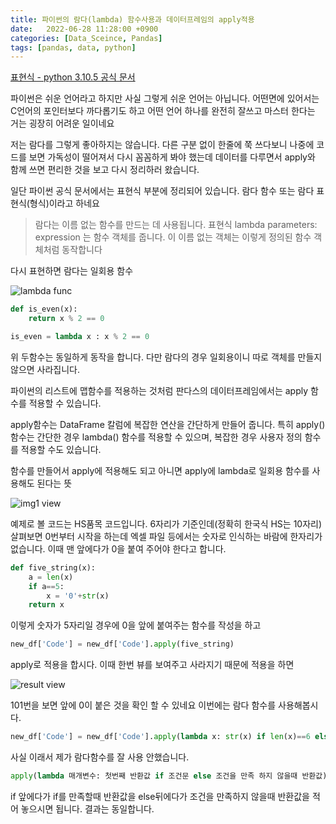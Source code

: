 ```yaml
---
title: 파이썬의 람다(lambda) 함수사용과 데이터프레임의 apply적용
date:   2022-06-28 11:28:00 +0900
categories: [Data_Sceince, Pandas]
tags: [pandas, data, python]
---
```


[표현식 - python 3.10.5 공식 문서](https://docs.python.org/ko/3/reference/expressions.html)

파이썬은 쉬운 언어라고 하지만 사실 그렇게 쉬운 언어는 아닙니다. 어떤면에 있어서는 C언어의 포인터보다 까다롭기도 하고 어떤 언어 하나를 완전히 잘쓰고 마스터 한다는 거는 굉장히 어려운 일이네요

저는 람다를 그렇게 좋아하지는 않습니다. 다른 구분 없이 한줄에 쭉 쓰다보니 나중에 코드를 보면 가독성이 떨어져서 다시 꼼꼼하게 봐야 했는데 데이터를 다루면서 apply와 함께 쓰면 편리한 것을 보고 다시 정리하러 왔습니다.

일단 파이썬 공식 문서에서는 표현식 부분에 정리되어 있습니다. 람다 함수 또는 람다 표현식(형식)이라고 하네요

 
> 람다는 이름 없는 함수를 만드는 데 사용됩니다. 표현식 lambda parameters: expression 는 함수 객체를 줍니다. 이 이름 없는 객체는 이렇게 정의된 함수 객체처럼 동작합니다
 
다시 표현하면 람다는 일회용 함수

![lambda func](https://user-images.githubusercontent.com/85277660/210752842-48db3d4b-fd2b-4181-a6b4-7552f1da3576.png)

```py
def is_even(x):
    return x % 2 == 0

is_even = lambda x : x % 2 == 0
```

위 두함수는 동일하게 동작을 합니다. 다만 람다의 경우 일회용이니 따로 객체를 만들지 않으면 사라집니다.

파이썬의 리스트에 맵함수를 적용하는 것처럼 판다스의 데이터프레임에서는 apply 함수를 적용할 수 있습니다.

apply함수는 DataFrame 칼럼에 복잡한 연산을 간단하게 만들어 줍니다. 특히 apply() 함수는 간단한 경우 lambda() 함수를 적용할 수 있으며, 복잡한 경우 사용자 정의 함수를 적용할 수도 있습니다.

함수를 만들어서 apply에 적용해도 되고 아니면 apply에 lambda로 일회용 함수를 사용해도 된다는 뜻

![img1 view](https://user-images.githubusercontent.com/85277660/210753015-a8325eed-ded7-4f14-899c-8416eb3caa0a.png)

예제로 볼 코드는 HS품목 코드입니다. 6자리가 기준인데(정확히 한국식 HS는 10자리) 살펴보면 0번부터 시작을 하는데 엑셀 파일 등에서는 숫자로 인식하는 바람에 한자리가 없습니다. 이때 맨 앞에다가 0을 붙여 주어야 한다고 합니다.

```py
def five_string(x):
    a = len(x)
    if a==5:
        x = '0'+str(x)
    return x
```
이렇게 숫자가 5자리일 경우에 0을 앞에 붙여주는 함수를 작성을 하고

```py
new_df['Code'] = new_df['Code'].apply(five_string)
```

apply로 적용을 합시다. 이때 한번 뷰를 보여주고 사라지기 때문에 적용을 하면

![result view](https://user-images.githubusercontent.com/85277660/210753159-d61ba3a5-75cd-4e25-9a14-20b40c103872.png)

101번을 보면 앞에 0이 붙은 것을 확인 할 수 있네요 이번에는 람다 함수를 사용해봅시다.

```py
new_df['Code'] = new_df['Code'].apply(lambda x: str(x) if len(x)==6 else '0'+str(x))
```
사실 이래서 제가 람다함수를 잘 사용 안했습니다.

```py
apply(lambda 매개변수: 첫번째 반환값 if 조건문 else 조건을 만족 하지 않을때 반환값)
```
if 앞에다가 if를 만족할때 반환값을 else뒤에다가 조건을 만족하지 않을때 반환값을 적어 놓으시면 됩니다. 결과는 동일합니다.